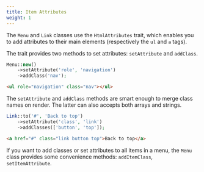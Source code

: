 ```yaml
---
title: Item Attributes
weight: 1
---
```


The `Menu` and `Link` classes use the `HtmlAttributes` trait, which enables you to add attributes to their main elements (respectively the `ul` and `a` tags).

The trait provides two methods to set attributes: `setAttribute` and `addClass`.

```php
Menu::new()
    ->setAttribute('role', 'navigation')
    ->addClass('nav');
```

```html
<ul role="navigation" class="nav"></ul>
```

The `setAttribute` and `addClass` methods are smart enough to merge class names on render. The latter can also accepts both arrays and strings.

```php
Link::to('#', 'Back to top')
    ->setAttribute('class', 'link')
    ->addClasses(['button', 'top']);
```

```html
<a href="#" class="link button top">Back to top</a>
```

If you want to add classes or set attributes to all items in a menu, the `Menu` class provides some convenience methods: `addItemClass`, `setItemAttribute`.
